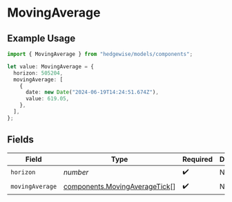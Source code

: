 # MovingAverage

## Example Usage

```typescript
import { MovingAverage } from "hedgewise/models/components";

let value: MovingAverage = {
  horizon: 505204,
  movingAverage: [
    {
      date: new Date("2024-06-19T14:24:51.674Z"),
      value: 619.05,
    },
  ],
};
```

## Fields

| Field                                                                          | Type                                                                           | Required                                                                       | Description                                                                    |
| ------------------------------------------------------------------------------ | ------------------------------------------------------------------------------ | ------------------------------------------------------------------------------ | ------------------------------------------------------------------------------ |
| `horizon`                                                                      | *number*                                                                       | :heavy_check_mark:                                                             | N/A                                                                            |
| `movingAverage`                                                                | [components.MovingAverageTick](../../models/components/movingaveragetick.md)[] | :heavy_check_mark:                                                             | N/A                                                                            |